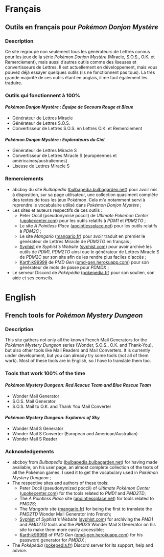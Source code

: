 # Français
## Outils en français pour *Pokémon Donjon Mystère*
### Description
Ce site regroupe non seulement tous les générateurs de Lettres connus pour les jeux de la série *Pokémon Donjon Mystère* (Miracle, S.O.S., O.K. et Remerciement), mais aussi d’autres outils comme des liseuses et convertisseurs de Lettres. Il est actuellement en développement, mais vous pouvez déjà essayer quelques outils (ils ne fonctionnent pas tous). La très grande majorité de ces outils étant en anglais, il me faut également les traduire.

### Outils qui fonctionnent à 100%
#### *Pokémon Donjon Mystère : Équipe de Secours Rouge et Bleue*
* Générateur de Lettres Miracle
* Générateur de Lettres S.O.S.
* Convertisseur de Lettres S.O.S. en Lettres O.K. et Remerciement

#### *Pokémon Donjon Mystère : Explorateurs du Ciel*
* Générateur de Lettres Miracle S
* Convertisseur de Lettres Miracle S (européennes et américaines/australiennes)
* Liseuse de Lettres Miracle S

### Remerciements
* abcboy du site *Bulbapedia* ([bulbapedia.bulbagarden.net](https://bulbapedia.bulbagarden.net)) pour avoir mis à disposition, sur sa page utilisateur, une collection quasiment complète des textes de tous les jeux Pokémon. Cela m'a notamment servi à reprendre le vocabulaire utilisé dans *Pokémon Donjon Mystère* ;
* Les sites et auteurs respectifs de ces outils :
    * Peter Occil (pseudonymisé poccil) de *Ultimate Pokémon Center* ([upokecenter.com](https://web.archive.org/web/20150103135114/Upokecenter.com/content/main-page)) pour les outils relatifs à *PDM1* et *PDM2TO* ;
    * Le site *A Pointless Place* ([apointlessplace.net](https://web.archive.org/web/20170917141154/http://apointlessplace.net/)) pour les outils relatifs à *PDM2C* ;
    * Le site *Mangario* ([mangario.fr](https://web.archive.org/web/20210308082718/https://www.mangario.fr/)) pour avoir traduit en premier le générateur de Lettres Miracle de *PDM2TO* en français ;
    * [Syphist](https://github.com/Syphist) de *Syphist's Website* ([syphist.com](https://syphist.com)) pour avoir archivé les outils de *PDM1*, *PDM2TO* ainsi que le générateur de Lettres Miracle S de *PDM2C* sur son site afin de les rendre plus faciles d'accès ;
    * [Karthik99999](https://github.com/Karthik99999) de *PMD Gen* ([pmd-gen.herokuapp.com](https://pmd-gen.herokuapp.com)) pour son générateur de mots de passe pour *PDMDX* ;
* Le serveur Discord de *Poképédia* ([pokepedia.fr](https://pokepedia.fr)) pour son soutien, son aide et ses conseils.


# English
## French tools for *Pokémon Mystery Dungeon*
### Description
This site gathers not only all the known French Mail Generators for the *Pokémon Mystery Dungeon* series (Wonder, S.O.S., O.K. and Thank-You), but also other tools like Mail Readers and Mail Converters. It is currently under development, but you can already try some tools (not all of them work). Most of these tools are in English, so I have to translate them too.

### Tools that work 100% of the time
#### *Pokémon Mystery Dungeon: Red Rescue Team and Blue Rescue Team*
* Wonder Mail Generator
* S.O.S. Mail Generator
* S.O.S. Mail to O.K. and Thank You Mail Converter

#### *Pokémon Mystery Dungeon: Explorers of Sky*
* Wonder Mail S Generator
* Wonder Mail S Converter (European and American/Australian)
* Wonder Mail S Reader

### Acknowledgements
* abcboy from *Bulbapedia* ([bulbapedia.bulbagarden.net](https://bulbapedia.bulbagarden.net)) for having made available, on his user page, an almost complete collection of the texts of all the Pokémon games. I used it to get the vocabulary used in *Pokémon Mystery Dungeon* ;
* The respective sites and authors of these tools:
    * Peter Occil (pseudonymized poccil) of *Ultimate Pokémon Center* ([upokecenter.com](https://web.archive.org/web/20150103135114/Upokecenter.com/content/main-page)) for the tools related to *PMD1* and *PMD2TD*;
    * The *A Pointless Place* site ([apointlessplace.net](https://web.archive.org/web/20170917141154/http://apointlessplace.net/)) for tools related to *PMD2S*;
    * The *Mangario* site ([mangario.fr](https://web.archive.org/web/20210308082718/https://www.mangario.fr/)) for being the first to translate the *PMD2TD* Wonder Mail Generator into French;
    * [Syphist](https://github.com/Syphist) of *Syphist's Website* ([syphist.com](https://syphist.com)) for archiving the *PMD1* and *PMD2TD* tools and the *PMD2S* Wonder Mail S Generator on his site to make them more easily accessible;
    * [Karthik99999](https://github.com/Karthik99999) of *PMD Gen* ([pmd-gen.herokuapp.com](https://pmd-gen.herokuapp.com)) for his password generator for *PMDDX* ;
* The *Poképédia* ([pokepedia.fr](https://pokepedia.fr)) Discord server for its support, help and advice.
